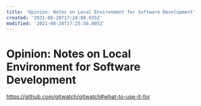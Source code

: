 ```yaml
---
title: 'Opinion: Notes on Local Environment for Software Development'
created: '2021-08-28T17:24:08.035Z'
modified: '2021-08-28T17:25:56.805Z'
---
```


# Opinion: Notes on Local Environment for Software Development



https://github.com/gitwatch/gitwatch#what-to-use-it-for

